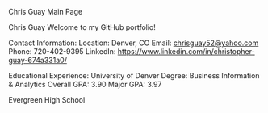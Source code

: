 Chris Guay Main Page

Chris Guay
Welcome to my GitHub portfolio!

Contact Information:
Location: Denver, CO
Email: chrisguay52@yahoo.com
Phone: 720-402-9395
LinkedIn: https://www.linkedin.com/in/christopher-guay-674a331a0/

Educational Experience: 
University of Denver
Degree: Business Information & Analytics
Overall GPA: 3.90
Major GPA: 3.97

Evergreen High School

